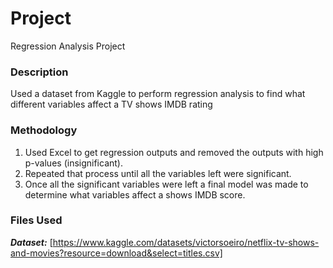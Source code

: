 # Project
Regression Analysis Project
### Description
Used a dataset from Kaggle to perform regression analysis to find what different variables affect a TV shows IMDB rating
### Methodology
1. Used Excel to get regression outputs and removed the outputs with high p-values (insignificant).
2. Repeated that process until all the variables left were significant.
3. Once all the significant variables were left a final model was made to determine what variables affect a shows IMDB score.
### Files Used
***Dataset:*** [https://www.kaggle.com/datasets/victorsoeiro/netflix-tv-shows-and-movies?resource=download&select=titles.csv]
